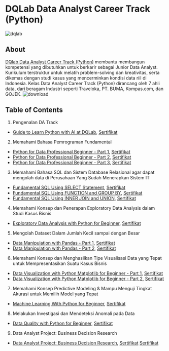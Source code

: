 # DQLab Data Analyst Career Track (Python)
![dqlab](https://user-images.githubusercontent.com/128627819/235391223-dc8896e2-2706-4296-8eab-39031257c044.png)

## About
[DQlab Data Analyst Career Track (Python)](https://academy.dqlab.id/main/track/67) membantu membangun kompetensi yang dibutuhkan untuk berkarir sebagai Junior Data Analyst. Kurikulum terstruktur untuk melatih problem-solving dan kreativitas, serta dikemas dengan studi kasus yang mencerminkan kondisi data riil di Indonesia. Kelas Data Analyst Career Track (Python) dirancang oleh 7 ahli data, dari beragam Industri seperti Traveloka, PT. BUMA, Kompas.com, dan GOJEK.
![download](https://user-images.githubusercontent.com/128627819/235392462-74443a02-c43f-4a60-9cb3-5a4d5c267815.png)

## Table of Contents
1. Pengenalan DA Track
  - [Guide to Learn Python with AI at DQLab](), [Sertifikat](https://academy.dqlab.id/certificate/pdf/DQLABAI001GFDBKU/NONTRACK)
2. Memahami Bahasa Pemrograman Fundamental
  - [Python for Data Professional Beginner - Part 1](), [Sertifikat](https://academy.dqlab.id/certificate/pdf/DQLABINTP1IVORGF/NONTRACK)
  - [Python for Data Professional Beginner - Part 2](), [Sertifikat](https://academy.dqlab.id/certificate/pdf/DQLABINTP1QGIUNV/NONTRACK)
  - [Python for Data Professional Beginner - Part 3](), [Sertifikat](https://academy.dqlab.id/certificate/pdf/DQLABINTP1AMATPD/NONTRACK)
3. Memahami Bahasa SQL dan Sistem Database Relasional agar dapat mengolah data di Perusahaan Yang Sudah Menerapkan Sistem IT
  - [Fundamental SQL Using SELECT Statement](), [Sertifikat](https://academy.dqlab.id/certificate/pdf/DQLABSQLT1PVWBET/NONTRACK)
  - [Fundamental SQL Using FUNCTION and GROUP BY](), [Sertifikat](https://academy.dqlab.id/certificate/pdf/DQLABFSQL3RNQBMS/NONTRACK)
  - [Fundamental SQL Using INNER JOIN and UNION](), [Sertifikat](https://academy.dqlab.id/certificate/pdf/DQLABSQLT2DFCVEQ/NONTRACK)
4. Memahami Konsep dan Penerapan Exploratory Data Analysis dalam Studi Kasus Bisnis
  - [Exploratory Data Analysis with Python for Beginner](), [Sertifikat](https://academy.dqlab.id/certificate/pdf/DQLABINTP1KKARRF/NONTRACK)
5. Mengolah Dataset Dalam Jumlah Kecil sampai dengan Besar
  - [Data Manipulation with Pandas - Part 1](), [Sertifikat](https://academy.dqlab.id/certificate/pdf/DQLABINTP1DBEBGG/NONTRACK)
  - [Data Manipulation with Pandas - Part 2](), [Sertifikat](https://academy.dqlab.id/certificate/pdf/DQLABINTP1JEPUNI/NONTRACK)
6. Memahami Konsep dan Menghasilkan Tipe Visualisasi Data yang Tepat untuk Mempresentasikan Suatu Kasus Bisnis
  - [Data Visualization with Python Matplotlib for Beginner - Part 1](), [Sertifikat](https://academy.dqlab.id/certificate/pdf/DQLABDTWP1PIBWJA/NONTRACK)
  - [Data Visualization with Python Matplotlib for Beginner - Part 2](), [Sertifikat](https://academy.dqlab.id/certificate/pdf/DQLABINTP1AOQSMM/NONTRACK)
7. Memahami Konsep Predictive Modeling & Mampu Menguji Tingkat Akurasi untuk Memilih Model yang Tepat
  - [Machine Learning With Python for Beginner](), [Sertifikat](https://academy.dqlab.id/certificate/pdf/DQLABDVIZ2MOPRGF/NONTRACK)
8. Melakukan Investigasi dan Mendeteksi Anomali pada Data
  - [Data Quality with Python for Beginner](), [Sertifikat](https://academy.dqlab.id/certificate/pdf/DQLABDVIZ2AGGCJI/NONTRACK)
9. Data Analyst Project: Business Decision Research
  - [Data Analyst Project: Business Decision Research](), [Sertifikat](https://academy.dqlab.id/certificate/pdf/DQLABDVIZ2KEIRDM/NONTRACK)
[Sertifikat](https://academy.dqlab.id/certificate/pdf/DQLABDATRCLLREFR/TRACK)
